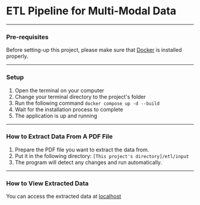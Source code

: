 # ETL Pipeline for Multi-Modal Data
---
### Pre-requisites
Before setting-up this project, please make sure that [Docker](https://www.docker.com/products/docker-desktop/) is installed properly.

---
### Setup
1. Open the terminal on your computer
2. Change your terminal directory to the project's folder
3. Run the following command
`docker compose up -d --build`
4. Wait for the installation process to complete
5. The application is up and running
---
### How to Extract Data From A PDF File
1. Prepare the PDF file you want to extract the data from.
2. Put it in the following directory: `[This project's directory]/etl/input`
3. The program will detect any changes and run automatically.
---
### How to View Extracted Data
You can access the extracted data at [localhost](http://localhost)